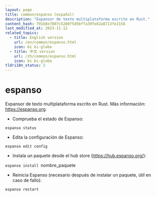 ```yaml
---
layout: page
title: common/espanso (español)
description: "Expansor de texto multiplataforma escrito en Rust."
content_hash: 791b8e7807c5208f5d5bffa39fe82a8713fe2158
last_modified_at: 2023-11-12
related_topics:
  - title: English version
    url: /en/common/espanso.html
    icon: bi bi-globe
  - title: 中文 version
    url: /zh/common/espanso.html
    icon: bi bi-globe
tldri18n_status: 2
---
```

# espanso

Expansor de texto multiplataforma escrito en Rust.
Más información: <https://espanso.org>.

- Comprueba el estado de Espanso:

`espanso status`

- Edita la configuración de Espanso:

`espanso edit config`

- Instala un paquete desde el hub store (<https://hub.espanso.org/>):

`espanso install `<span class="tldr-var badge badge-pill bg-dark-lm bg-white-dm text-white-lm text-dark-dm font-weight-bold">nombre_paquete</span>

- Reinicia Espanso (necesario después de instalar un paquete, útil en caso de fallo):

`espanso restart`
